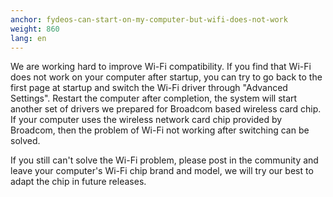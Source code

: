 ```yaml
---
anchor: fydeos-can-start-on-my-computer-but-wifi-does-not-work
weight: 860
lang: en
---
```

We are working hard to improve Wi-Fi compatibility. If you find that Wi-Fi does not work on your computer after startup, you can try to go back to the first page at startup and switch the Wi-Fi driver through "Advanced Settings". Restart the computer after completion, the system will start another set of drivers we prepared for Broadcom based wireless card chip. If your computer uses the wireless network card chip provided by Broadcom, then the problem of Wi-Fi not working after switching can be solved.

If you still can't solve the Wi-Fi problem, please post in the community and leave your computer's Wi-Fi chip brand and model, we will try our best to adapt the chip in future releases.
